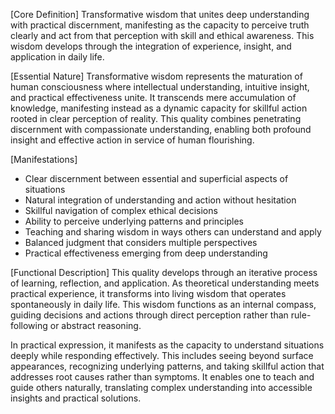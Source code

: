 [Core Definition]
Transformative wisdom that unites deep understanding with practical discernment, manifesting as the capacity to perceive truth clearly and act from that perception with skill and ethical awareness. This wisdom develops through the integration of experience, insight, and application in daily life.

[Essential Nature]
Transformative wisdom represents the maturation of human consciousness where intellectual understanding, intuitive insight, and practical effectiveness unite. It transcends mere accumulation of knowledge, manifesting instead as a dynamic capacity for skillful action rooted in clear perception of reality. This quality combines penetrating discernment with compassionate understanding, enabling both profound insight and effective action in service of human flourishing.

[Manifestations]
- Clear discernment between essential and superficial aspects of situations
- Natural integration of understanding and action without hesitation
- Skillful navigation of complex ethical decisions
- Ability to perceive underlying patterns and principles
- Teaching and sharing wisdom in ways others can understand and apply
- Balanced judgment that considers multiple perspectives
- Practical effectiveness emerging from deep understanding

[Functional Description]
This quality develops through an iterative process of learning, reflection, and application. As theoretical understanding meets practical experience, it transforms into living wisdom that operates spontaneously in daily life. This wisdom functions as an internal compass, guiding decisions and actions through direct perception rather than rule-following or abstract reasoning.

In practical expression, it manifests as the capacity to understand situations deeply while responding effectively. This includes seeing beyond surface appearances, recognizing underlying patterns, and taking skillful action that addresses root causes rather than symptoms. It enables one to teach and guide others naturally, translating complex understanding into accessible insights and practical solutions.